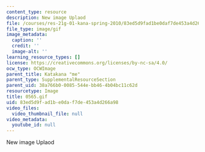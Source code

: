 ```yaml
---
content_type: resource
description: New image Uplaod
file: /courses/res-21g-01-kana-spring-2010/83ed5d9fad1be0daf7de453a4d266a98_0565.gif
file_type: image/gif
image_metadata:
  caption: ''
  credit: ''
  image-alt: ''
learning_resource_types: []
license: https://creativecommons.org/licenses/by-nc-sa/4.0/
ocw_type: OCWImage
parent_title: Katakana "me"
parent_type: SupplementalResourceSection
parent_uid: 38a766b0-0085-544e-bb46-4b04bc11c62d
resourcetype: Image
title: 0565.gif
uid: 83ed5d9f-ad1b-e0da-f7de-453a4d266a98
video_files:
  video_thumbnail_file: null
video_metadata:
  youtube_id: null
---
```

New image Uplaod